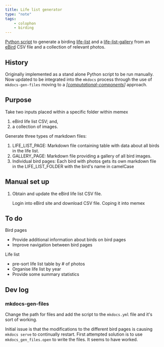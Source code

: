 ```yaml
---
title: Life list generator
type: "note"
tags: 
    - colophon
    - birding
---
```


[Python script](https://github.com/djplaner/memex/blob/master/util/generators/lifeList.py) to generate a birding [life-list](../sense/birdwatching/life-list.md) and a [life-list-gallery](../sense/birdwatching/life-list-gallery.md) from an [eBird](https://ebird.org/home) CSV file and a collection of relevant photos. 

## History

Originally implemented as a stand alone Python script to be run manually. Now updated to be integrated into the `mkdocs` process through the use of `mkdocs-gen-files` moving to a _[[computational-components]]_ approach.

## Purpose

Take two inputs placed within a specific folder within memex

1. eBird life list CSV; and,
2. a collection of images.

Generate three types of markdown files:

1. LIFE_LIST_PAGE: Markdown file containing table with data about all birds in the life list.
2. GALLERY_PAGE: Markdown file providing a gallery of all bird images.
3. Individual bird pages: Each bird with photos gets its own markdown file in the LIFE_LIST_FOLDER with the bird's name in camelCase

## Manual set up

1. Obtain and update the eBird life list CSV file.

    Login into eBird site and download CSV file. Coping it into memex

## To do

Bird pages

- Provide additional information about birds on bird pages
- Improve navigation between bird pages

Life list

- pre-sort life list table by # of photos
- Organise life list by year
- Provide some summary statistics

## Dev log

### mkdocs-gen-files

Change the path for files and add the script to the `mkdocs.yml` file and it's sort of working.

Initial issue is that the modifications to the different bird pages is causing `mkdocs serve` to continually restart. First attempted solution is to use `mkdocs_gen_files.open` to write the files. It seems to have worked.



[//begin]: # "Autogenerated link references for markdown compatibility"
[computational-components]: computational-components "Computational components"
[//end]: # "Autogenerated link references"